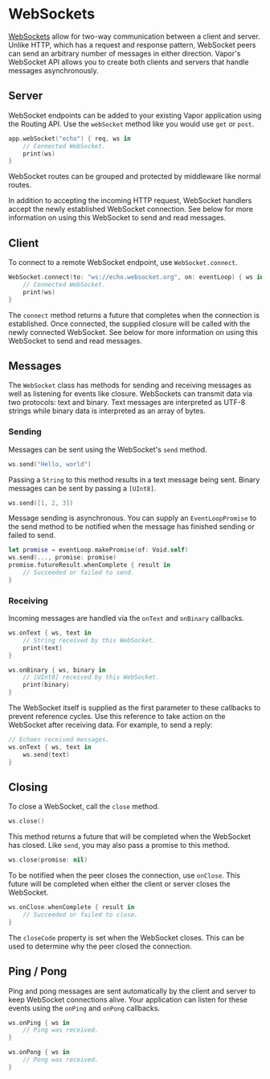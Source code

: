 # WebSockets

[WebSockets](https://en.wikipedia.org/wiki/WebSocket) allow for two-way communication between a client and server. Unlike HTTP, which has a request and response pattern, WebSocket peers can send an arbitrary number of messages in either direction. Vapor's WebSocket API allows you to create both clients and servers that handle messages asynchronously.

## Server

WebSocket endpoints can be added to your existing Vapor application using the Routing API. Use the `webSocket` method like you would use `get` or `post`. 

```swift
app.webSocket("echo") { req, ws in
    // Connected WebSocket.
    print(ws)
}
```

WebSocket routes can be grouped and protected by middleware like normal routes. 

In addition to accepting the incoming HTTP request, WebSocket handlers accept the newly established WebSocket connection. See below for more information on using this WebSocket to send and read messages.

## Client

To connect to a remote WebSocket endpoint, use `WebSocket.connect`. 

```swift
WebSocket.connect(to: "ws://echo.websocket.org", on: eventLoop) { ws in
    // Connected WebSocket.
    print(ws)
}
```

The `connect` method returns a future that completes when the connection is established. Once connected, the supplied closure will be called with the newly connected WebSocket. See below for more information on using this WebSocket to send and read messages.

## Messages

The `WebSocket` class has methods for sending and receiving messages as well as listening for events like closure. WebSockets can transmit data via two protocols: text and binary. Text messages are interpreted as UTF-8 strings while binary data is interpreted as an array of bytes.

### Sending

Messages can be sent using the WebSocket's `send` method.

```swift
ws.send("Hello, world")
```

Passing a `String` to this method results in a text message being sent. Binary messages can be sent by passing a `[UInt8]`. 

```swift
ws.send([1, 2, 3])
```

Message sending is asynchronous. You can supply an `EventLoopPromise` to the send method to be notified when the message has finished sending or failed to send. 

```swift
let promise = eventLoop.makePromise(of: Void.self)
ws.send(..., promise: promise)
promise.futureResult.whenComplete { result in
    // Succeeded or failed to send.
}
```

### Receiving

Incoming messages are handled via the `onText` and `onBinary` callbacks.

```swift
ws.onText { ws, text in
    // String received by this WebSocket.
    print(text)
}

ws.onBinary { ws, binary in
    // [UInt8] received by this WebSocket.
    print(binary)
}
```

The WebSocket itself is supplied as the first parameter to these callbacks to prevent reference cycles. Use this reference to take action on the WebSocket after receiving data. For example, to send a reply:

```swift
// Echoes received messages.
ws.onText { ws, text in
    ws.send(text)
}
```

## Closing

To close a WebSocket, call the `close` method. 

```swift
ws.close()
```

This method returns a future that will be completed when the WebSocket has closed. Like `send`, you may also pass a promise to this method.

```swift
ws.close(promise: nil)
```

To be notified when the peer closes the connection, use `onClose`. This future will be completed when either the client or server closes the WebSocket.

```swift
ws.onClose.whenComplete { result in
    // Succeeded or failed to close.
}
```

The `closeCode` property is set when the WebSocket closes. This can be used to determine why the peer closed the connection.

## Ping / Pong

Ping and pong messages are sent automatically by the client and server to keep WebSocket connections alive. Your application can listen for these events using the `onPing` and `onPong` callbacks.

```swift
ws.onPing { ws in 
    // Ping was received.
}

ws.onPong { ws in
    // Pong was received.
}
```
